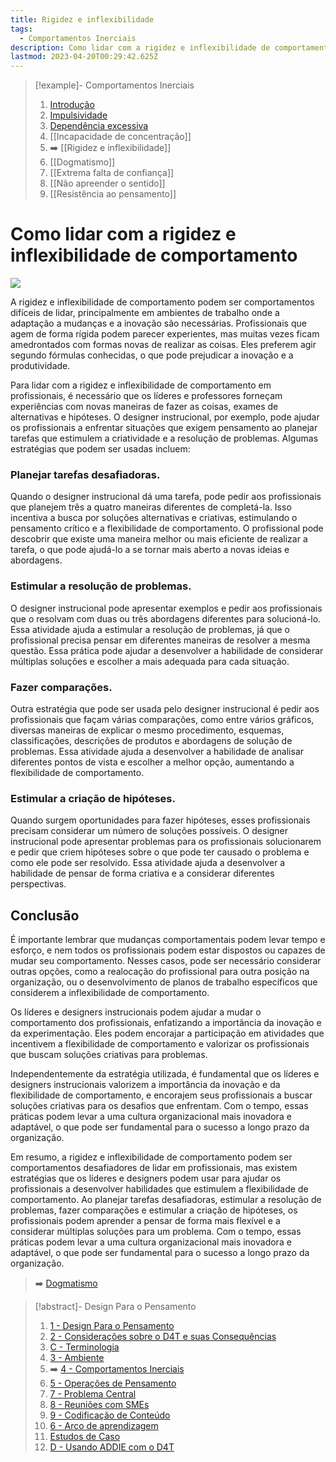 ```yaml
---
title: Rigidez e inflexibilidade
tags:
  - Comportamentos Inerciais
description: Como lidar com a rigidez e inflexibilidade de comportamento no design instrucional
lastmod: 2023-04-20T00:29:42.625Z
---
```


>[!example]- Comportamentos Inerciais
>
>1. [Introdução](4%20-%20Comportamentos%20Inerciais.md)
>2. [Impulsividade](Impulsividade.md)
>3. [Dependência excessiva](Dependência%20excessiva.md)
>4. [[Incapacidade de concentração]]
>5. ➡️ [[Rigidez e inflexibilidade]]
>6. [[Dogmatismo]]
>7. [[Extrema falta de confiança]]
>8. [[Não apreender o sentido]]
>9. [[Resistência ao pensamento]]

# Como lidar com a rigidez e inflexibilidade de comportamento

![](inertial-behaviors-rigidy-inflexibility.jpg)

A rigidez e inflexibilidade de comportamento podem ser comportamentos difíceis de lidar, principalmente em ambientes de trabalho onde a adaptação a mudanças e a inovação são necessárias. Profissionais que agem de forma rígida podem parecer experientes, mas muitas vezes ficam amedrontados com formas novas de realizar as coisas. Eles preferem agir segundo fórmulas conhecidas, o que pode prejudicar a inovação e a produtividade.

Para lidar com a rigidez e inflexibilidade de comportamento em profissionais, é necessário que os líderes e professores forneçam experiências com novas maneiras de fazer as coisas, exames de alternativas e hipóteses. O designer instrucional, por exemplo, pode ajudar os profissionais a enfrentar situações que exigem pensamento ao planejar tarefas que estimulem a criatividade e a resolução de problemas. Algumas estratégias que podem ser usadas incluem:

### Planejar tarefas desafiadoras.

Quando o designer instrucional dá uma tarefa, pode pedir aos profissionais que planejem três a quatro maneiras diferentes de completá-la. Isso incentiva a busca por soluções alternativas e criativas, estimulando o pensamento crítico e a flexibilidade de comportamento. O profissional pode descobrir que existe uma maneira melhor ou mais eficiente de realizar a tarefa, o que pode ajudá-lo a se tornar mais aberto a novas ideias e abordagens.

### Estimular a resolução de problemas.

O designer instrucional pode apresentar exemplos e pedir aos profissionais que o resolvam com duas ou três abordagens diferentes para solucioná-lo. Essa atividade ajuda a estimular a resolução de problemas, já que o profissional precisa pensar em diferentes maneiras de resolver a mesma questão. Essa prática pode ajudar a desenvolver a habilidade de considerar múltiplas soluções e escolher a mais adequada para cada situação.

### Fazer comparações.

Outra estratégia que pode ser usada pelo designer instrucional é pedir aos profissionais que façam várias comparações, como entre vários gráficos, diversas maneiras de explicar o mesmo procedimento, esquemas, classificações, descrições de produtos e abordagens de solução de problemas. Essa atividade ajuda a desenvolver a habilidade de analisar diferentes pontos de vista e escolher a melhor opção, aumentando a flexibilidade de comportamento.

### Estimular a criação de hipóteses.

Quando surgem oportunidades para fazer hipóteses, esses profissionais precisam considerar um número de soluções possíveis. O designer instrucional pode apresentar problemas para os profissionais solucionarem e pedir que criem hipóteses sobre o que pode ter causado o problema e como ele pode ser resolvido. Essa atividade ajuda a desenvolver a habilidade de pensar de forma criativa e a considerar diferentes perspectivas.

## Conclusão

É importante lembrar que mudanças comportamentais podem levar tempo e esforço, e nem todos os profissionais podem estar dispostos ou capazes de mudar seu comportamento. Nesses casos, pode ser necessário considerar outras opções, como a realocação do profissional para outra posição na organização, ou o desenvolvimento de planos de trabalho específicos que considerem a inflexibilidade de comportamento.

Os líderes e designers instrucionais podem ajudar a mudar o comportamento dos profissionais, enfatizando a importância da inovação e da experimentação. Eles podem encorajar a participação em atividades que incentivem a flexibilidade de comportamento e valorizar os profissionais que buscam soluções criativas para problemas.

Independentemente da estratégia utilizada, é fundamental que os líderes e designers instrucionais valorizem a importância da inovação e da flexibilidade de comportamento, e encorajem seus profissionais a buscar soluções criativas para os desafios que enfrentam. Com o tempo, essas práticas podem levar a uma cultura organizacional mais inovadora e adaptável, o que pode ser fundamental para o sucesso a longo prazo da organização.

Em resumo, a rigidez e inflexibilidade de comportamento podem ser comportamentos desafiadores de lidar em profissionais, mas existem estratégias que os líderes e designers podem usar para ajudar os profissionais a desenvolver habilidades que estimulem a flexibilidade de comportamento. Ao planejar tarefas desafiadoras, estimular a resolução de problemas, fazer comparações e estimular a criação de hipóteses, os profissionais podem aprender a pensar de forma mais flexível e a considerar múltiplas soluções para um problema. Com o tempo, essas práticas podem levar a uma cultura organizacional mais inovadora e adaptável, o que pode ser fundamental para o sucesso a longo prazo da organização.

> ➡️ [Dogmatismo](Dogmatismo.md)

>[!abstract]- Design Para o Pensamento
>
>1. [1 - Design Para o Pensamento](1%20-%20Design%20Para%20o%20Pensamento.md)
>2. [2 - Considerações sobre o D4T e suas Consequências](2%20-%20Considerações%20sobre%20o%20D4T%20e%20suas%20Consequências.md)
>3. [C - Terminologia](C%20-%20Terminologia.md)
>4. [3 - Ambiente](3%20-%20Ambiente.md)
>5. ➡️ [4 - Comportamentos Inerciais](4%20-%20Comportamentos%20Inerciais.md)
>6. [5 - Operações de Pensamento](5%20-%20Operações%20de%20Pensamento.md)
>5. [7 - Problema Central](7%20-%20Problema%20Central.md)
>6. [8 - Reuniões com SMEs](8%20-%20Reuniões%20com%20SMEs.md)
>7. [9 - Codificação de Conteúdo](9%20-%20Codificação%20de%20Conteúdo.md)
>8. [6 - Arco de aprendizagem](6%20-%20Arco%20de%20aprendizagem.md)
>9. [Estudos de Caso](Estudos%20de%20Caso.md)
>10. [D - Usando ADDIE com o D4T](D%20-%20Usando%20ADDIE%20com%20o%20D4T.md)